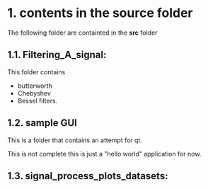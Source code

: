 # 1. contents in the source folder

The following folder are containted in the **src** folder

## 1.1. **Filtering_A_signal**:  

This folder contains 
-  butterworth 
-  Chebyshev 
-  Bessel  filters. 


## 1.2. sample GUI

This is a folder that contains an attempt for qt. 

This is not complete this is just a "hello world" application for now. 


## 1.3. **signal_process_plots_datasets**: 

